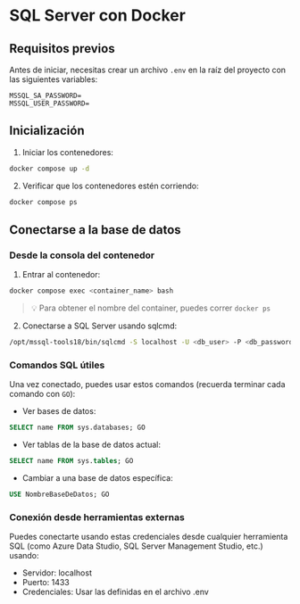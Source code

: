 # SQL Server con Docker

## Requisitos previos

Antes de iniciar, necesitas crear un archivo `.env` en la raíz del proyecto con las siguientes variables:
```env
MSSQL_SA_PASSWORD=
MSSQL_USER_PASSWORD=
```

## Inicialización

1. Iniciar los contenedores:
```bash
docker compose up -d
```

2. Verificar que los contenedores estén corriendo:
```bash
docker compose ps
```

## Conectarse a la base de datos

### Desde la consola del contenedor

1. Entrar al contenedor:
```bash
docker compose exec <container_name> bash
```
> 💡 Para obtener el nombre del container, puedes correr `docker ps`

2. Conectarse a SQL Server usando sqlcmd:
```bash
/opt/mssql-tools18/bin/sqlcmd -S localhost -U <db_user> -P <db_password> -C
```

### Comandos SQL útiles

Una vez conectado, puedes usar estos comandos (recuerda terminar cada comando con `GO`):

- Ver bases de datos:
```sql
SELECT name FROM sys.databases; GO
```

- Ver tablas de la base de datos actual:
```sql
SELECT name FROM sys.tables; GO
```

- Cambiar a una base de datos específica:
```sql
USE NombreBaseDeDatos; GO
```

### Conexión desde herramientas externas

Puedes conectarte usando estas credenciales desde cualquier herramienta SQL (como Azure Data Studio, SQL Server Management Studio, etc.) usando:

- Servidor: localhost
- Puerto: 1433
- Credenciales: Usar las definidas en el archivo .env

